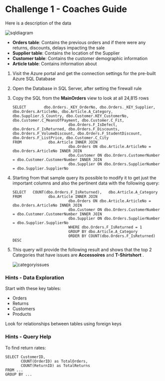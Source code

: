 # Challenge 1 - Coaches Guide

Here is a description of the data

![sqldiagram](images/sqldiagram.png)

* **Orders table**: Contains the previous orders and if there were any returns, discounts, delays impacting the sale
* **Supplier table**: Contains the location of the Supplier
* **Customer table**: Contains the customer demographic information
* **Article table**: Contains information about

1. Visit the Azure portal and get the connection settings for the pre-built Azure SQL Database

2. Open the Database in SQL Server, after setting the firewall rule

3. Copy the SQL from the **MainOrders** view to look at all 24,815 rows

    ```
    SELECT        dbo.Orders._KEY_OrderNo, dbo.Orders._KEY_Supplier, dbo.Orders.ArticleNo, dbo.Article.A_Category, dbo.Supplier.S_Country, dbo.Customer.KEY_CustomerNo, dbo.Customer.C_MeansOfPayment, dbo.Customer.C_Fit, 
                             dbo.Orders.F_IsDefect, dbo.Orders.F_IsReturned, dbo.Orders.F_Discounts, dbo.Orders.F_VolumeDiscount, dbo.Orders.F_StudentDiscount, dbo.Orders.F_ListPrice, dbo.Customer.C_City
    FROM            dbo.Article INNER JOIN
                             dbo.Orders ON dbo.Article.ArticleNo = dbo.Orders.ArticleNo INNER JOIN
                             dbo.Customer ON dbo.Orders.CustomerNumber = dbo.Customer.CustomerNumber INNER JOIN
                             dbo.Supplier ON dbo.Orders.SupplierNumber = dbo.Supplier.SupplierNo
    ```


4. Starting from that sample query its possible to modify it to get just the important columns and also the pertinent data with the following query:

    ```
    SELECT   COUNT(dbo.Orders.F_IsReturned),   dbo.Article.A_Category
    FROM            dbo.Article INNER JOIN
                             dbo.Orders ON dbo.Article.ArticleNo = dbo.Orders.ArticleNo INNER JOIN
                             dbo.Customer ON dbo.Orders.CustomerNumber = dbo.Customer.CustomerNumber INNER JOIN
                             dbo.Supplier ON dbo.Orders.SupplierNumber = dbo.Supplier.SupplierNo
    						 WHERE dbo.Orders.F_IsReturned = 1
    						 GROUP BY dbo.Article.A_Category
    						 ORDER BY COUNT(dbo.Orders.F_IsReturned) DESC
    ```

5. This query will provide the following result and shows that the top 2 Categories that have issues are **Accessoires** and **T-Shirtshort** .

    ![categoryissues](images/categoryissues.png)
    
### Hints - Data Exploration
Start with these key tables: 
* Orders
* Returns
* Customers
* Products

Look for relationships between tables using foreign keys
    
### Hints - Query Help
To find return rates:
```
SELECT CustomerID, 
       COUNT(OrderID) as TotalOrders,
       COUNT(ReturnID) as TotalReturns
FROM ...
GROUP BY ...
```
